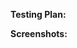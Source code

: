 
**Testing Plan:** <!-- How have you tested? -->

**Screenshots:** <!-- If a UI change. -->

<!-- Also be sure to make clear, coherent commits:
  https://zulip.readthedocs.io/en/latest/contributing/version-control.html
  -->
